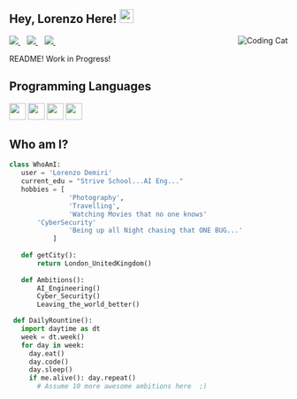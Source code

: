 ## Hey, Lorenzo Here! <img src="https://media.giphy.com/media/Q7LHmoFwVP6Yc1swZs/giphy.gif" width="25px">



<img src = 'https://media.giphy.com/media/LmNwrBhejkK9EFP504/giphy.gif' alt = 'Coding Cat' align='right'/>


<p align='left'>
  
  <a href="lorenzo.demiri96@gmail.com">
    <img src="https://img.shields.io/badge/Gmail-D14836?style=for-the-badge&logo=gmail&logoColor=white" />
  </a>&nbsp;&nbsp;
  <a href="https://www.instagram.com/lorenzo.demiri">
    <img src="https://img.shields.io/badge/Instagram-E4405F?style=for-the-badge&logo=instagram&logoColor=white" />        
  </a>&nbsp;&nbsp;
  <a href="https://twitter.com/LorenzoDemiri">
    <img src="https://img.shields.io/badge/Twitter-1DA1F2?style=for-the-badge&logo=twitter&logoColor=white" />        
  </a>&nbsp;&nbsp;

</p>
README!
Work in Progress!

## Programming Languages
<img src = 'https://img.shields.io/badge/C-00599C?style=for-the-badge&logo=c&logoColor=white' width='30'/> <img src = '	https://img.shields.io/badge/Java-ED8B00?style=for-the-badge&logo=java&logoColor=white' width='30'/> <img src = 'https://img.shields.io/badge/Python-14354C?style=for-the-badge&logo=python&logoColor=white' width='30'/> <img src = 'https://github.com/MarikIshtar007/MarikIshtar007/blob/master/images/python2.png' height='30'/> 

## Who am I?
 ```python
 class WhoAmI:
 	user = 'Lorenzo Demiri'
	current_edu = "Strive School...AI Eng..."
	hobbies = [
				'Photography',
				'Travelling',
				'Watching Movies that no one knows'
        'CyberSecurity'
				'Being up all Night chasing that ONE BUG...'
			]
	
	def getCity():
		return London_UnitedKingdom()
	
	def Ambitions():
		AI_Engineering()
		Cyber_Security()
		Leaving_the_world_better()

  def DailyRountine():
    import daytime as dt
    week = dt.week()
    for day in week:
      day.eat()
      day.code()
      day.sleep()
      if me.alive(): day.repeat()
		# Assume 10 more awesome ambitions here  ;)
	
 ```